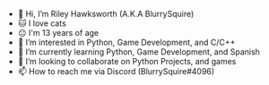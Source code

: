 - 👋 Hi, I’m Riley Hawksworth (A.K.A BlurrySquire)
- 🐱 I love cats
- 😐 I'm 13 years of age
- 👀 I’m interested in Python, Game Development, and C/C++
- 🌱 I’m currently learning Python, Game Development, and Spanish
- 💞️ I’m looking to collaborate on Python Projects, and games
- 📫 How to reach me via Discord (BlurrySquire#4096)

<!---
BlurrySquire/BlurrySquire is a ✨ special ✨ repository because its `README.md` (this file) appears on your GitHub profile.
You can click the Preview link to take a look at your changes.
--->
